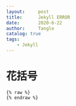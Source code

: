 ```yaml
---
layout:     post
title:      Jekyll ERROR
date:       2020-6-22
author:     Tangle
catalog: true
tags:
    - Jekyll
---
```


# 花括号

<!-- {% raw %} -->
```
{% raw %}
{% endraw %}
```
<!-- {% endraw %} -->
